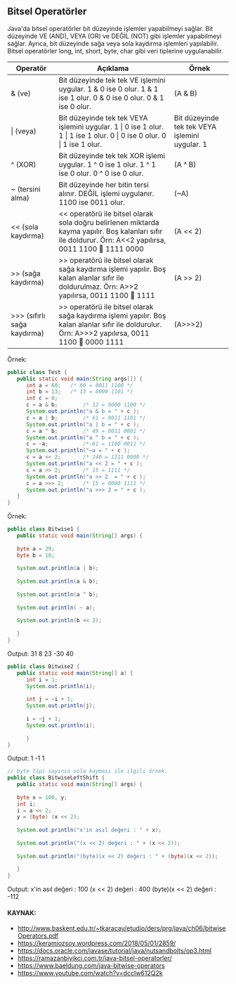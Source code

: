 ## Bitsel Operatörler

Java'da bitsel operatörler bit düzeyinde işlemler yapabilmeyi sağlar. Bit düzeyinde VE (AND), VEYA (OR) ve DEĞİL (NOT) gibi işlemler yapabilmeyi sağlar. Ayrıca, bit düzeyinde sağa veya sola kaydırma işlemleri yapılabilir. Bitsel operatörler long, int, short, byte, char gibi veri tiplerine uygulanabilir.

| **Operatör**                   | **Açıklama**                                                 | **Örnek**                                      |
| ------------------------------ | ------------------------------------------------------------ | ---------------------------------------------- |
| &amp; (ve)                     | Bit düzeyinde tek tek VE işlemini uygular. 1 &amp; 0 ise 0 olur. 1 &amp; 1 ise 1 olur. 0 &amp; 0 ise 0 olur. 0 & 1 ise 0 olur. | (A &amp; B)                                    |
| \| (veya)                      | Bit düzeyinde tek tek VEYA işlemini uygular. 1 \| 0 ise 1 olur. 1 \| 1 ise 1 olur. 0 \| 0 ise 0 olur. 0 \| 1 ise 1 olur. | Bit düzeyinde tek tek VEYA işlemini uygular. 1 |
| ^ (XOR)                        | Bit düzeyinde tek tek XOR işlemi uygular. 1 ^ 0 ise 1 olur. 1 ^ 1 ise 0 olur. 0 ^ 0 ise 0 olur. | (A ^ B)                                        |
| ~ (tersini alma)               | Bit düzeyinde her bitin tersi alınır. DEĞİL işlemi uygulanır. 1100 ise 0011 olur. | (~A)                                           |
| \<\< (sola kaydırma)           | \<\< operatörü ile bitsel olarak sola doğru belirlenen miktarda kayma yapılır. Boş kalanları sıfır ile doldurur. Örn: A\<\<2 yapılırsa, 0011 1100  1111 0000 | (A \<\< 2)                                     |
| \>\> (sağa kaydırma)           | \>\> operatörü ile bitsel olarak sağa kaydırma işlemi yapılır. Boş kalan alanlar sıfır ile doldurulmaz. Örn: A\>\>2 yapılırsa, 0011 1100  1111 | (A \>\> 2)                                     |
| \>\>\> (sıfırlı sağa kaydırma) | \>\> operatörü ile bitsel olarak sağa kaydırma işlemi yapılır. Boş kalan alanlar sıfır ile doldurulur. Örn: A\>\>\>2 yapılırsa, 0011 1100  0000 1111 | (A\>\>\>2)                                     |

Örnek:

```java
public class Test {
   public static void main(String args[]) {
      int a = 60;	/* 60 = 0011 1100 */
      int b = 13;	/* 13 = 0000 1101 */
      int c = 0;
      c = a & b;        /* 12 = 0000 1100 */
      System.out.println("a & b = " + c );
      c = a | b;        /* 61 = 0011 1101 */
      System.out.println("a | b = " + c );
      c = a ^ b;        /* 49 = 0011 0001 */
      System.out.println("a ^ b = " + c );
      c = ~a;           /*-61 = 1100 0011 */
      System.out.println("~a = " + c );
      c = a << 2;       /* 240 = 1111 0000 */
      System.out.println("a << 2 = " + c );
      c = a >> 2;       /* 15 = 1111 */
      System.out.println("a >> 2  = " + c );
      c = a >>> 2;      /* 15 = 0000 1111 */
      System.out.println("a >>> 2 = " + c );
   }
}
```

Örnek:

```java
public class Bitwise1 {
   public static void main(String[] args) {
   
   byte a = 29;
   byte b = 10;
   
   System.out.println(a | b);
   
   System.out.println(a & b);
   
   System.out.println(a ^ b);
   
   System.out.println( ~ a);
   
   System.out.println(b << 2);
   
   }
}
```
Output:
31
8
23
-30
40

```java
public class Bitwise2 {
   public static void main(String[] a) { 
      int i = 1; 
      System.out.println(i); 
      
      int j = ~i + 1; 
      System.out.println(j); 
      
      i = ~j + 1; 
      System.out.println(i); 
      
      }
}
```

Output:
1
-1
1

```java
// byte tipi sayının sola kayması ile ilgili örnek. 
public class BitwiseLeftShift {
   public static void main(String[] args) {
   
   byte x = 100, y;
   int i;
   i = a << 2;
   y = (byte) (x << 2);
   
   System.out.println("x'in asıl değeri : " + x);
   
   System.out.println("(x << 2) değeri : " + (x << 2));
   
   System.out.println("(byte)(x << 2) değeri : " + (byte)(x << 2));
   
   }
}
```

Output:
x'in asıl değeri : 100
(x << 2) değeri : 400
(byte)(x << 2) değeri : -112

#### KAYNAK:
- http://www.baskent.edu.tr/~tkaracay/etudio/ders/prg/java/ch06/bitwiseOperators.pdf
- https://keramiozsoy.wordpress.com/2018/05/01/2859/
- https://docs.oracle.com/javase/tutorial/java/nutsandbolts/op3.html
- https://ramazanbiyikci.com.tr/java-bitsel-operatorler/
- https://www.baeldung.com/java-bitwise-operators
- https://www.youtube.com/watch?v=dccIw612Q2k

